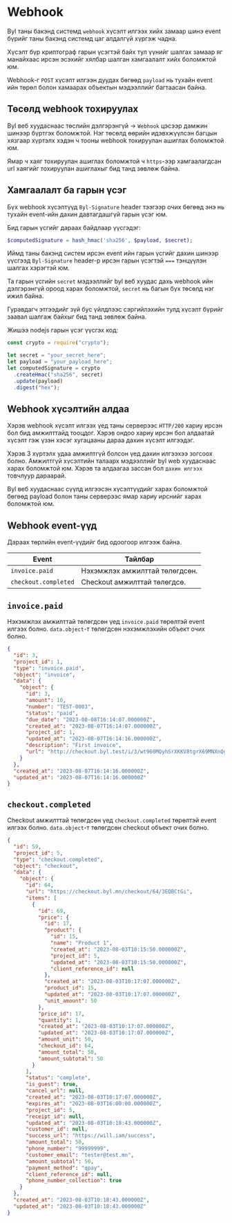 # Webhook

Byl таны бакэнд системд `webhook` хүсэлт илгээх хийх замаар шинэ event бүрийг таны бакэнд системд цаг алдалгүй хүргэж чадна.

Хүсэлт бүр криптограф гарын үсэгтэй байх тул үүнийг шалгах замаар яг манайхаас ирсэн эсэхийг хялбар шалган хамгаалалт хийх боломжтой юм.

Webhook-г `POST` хүсэлт илгээн дуудах бөгөөд `payload` нь тухайн event ийн төрөл болон хамаарах объектын мэдээллийг багтаасан байна.

## Төсөлд webhook тохируулах

Byl веб хуудаснаас төслийн дэлгэрэнгүй -> `Webhook` цэсээр дамжин шинээр бүртгэх боломжтой. Нэг төсөлд өөрийн идэвхжүүлсэн багцын хязгаар хүртэлх хэдэн ч тооны webhook тохируулан ашиглах боломжтой юм.

Ямар ч хаяг тохируулан ашиглах боломжтой ч `https`-ээр хамгаалагдсан url хаягийг тохируулан ашиглахыг бид танд зөвлөж байна.

## Хамгаалалт ба гарын үсэг

Бүх webhook хүсэлтүүд `Byl-Signature` header тээгээр очих бөгөөд энэ нь тухайн event-ийн дахин давтагдашгүй гарын үсэг юм.

Бид гарын үсгийг дараах байдлаар үүсгэдэг:

```php
$computedSignature = hash_hmac('sha256', $payload, $secret);
```

Иймд таны бакэнд систем ирсэн event ийн гарын үсгийг дахин шинээр үүсгээд `Byl-Signature` header-р ирсэн гарын үсэгтэй `===` тэнцүүлэн шалгах хэрэгтэй юм.

Та гарын үсгийн `secret` мэдээллийг byl веб хуудас дахь webhook ийн дэлгэрэнгүй ороод харах боломжтой, `secret` нь багын бүх төсөлд нэг ижил байна.

Гуравдагч этгээдийг зүй бус үйлдлээс сэргийлэхийн тулд хүсэлт бүрийг заавал шалгаж байхыг бид танд зөвлөж байна.

Жишээ nodejs гарын үсэг үүсгэх код:

```js
const crypto = require("crypto");

let secret = "your_secret_here";
let payload = "your_payload_here";
let computedSignature = crypto
  .createHmac("sha256", secret)
  .update(payload)
  .digest("hex");
```

## Webhook хүсэлтийн алдаа

Хэрэв webhook хүсэлт илгээх үед таны серверээс `HTTP/200` хариу ирсэн бол бид амжилттайд тооцдог. Хэрэв ондоо хариу ирсэн бол алдаатай хүсэлт гэж үзэн хэсэг хугацааны дараа дахин хүсэлт илгээдэг.

Хэрэв 3 хүртэлх удаа амжилтгүй болсон үед дахин илгээхээ зогсоох болно. Амжилтгүй хүсэлтийн талаарх мэдээллийг byl web хуудаснаас харах боломжтой юм. Хэрэв та алдаагаа зассан бол `дахин илгээх` товчлуур дараарай.

Byl веб хуудаснаас сүүлд илгээсэн хүсэлтүүдийг харах боломжтой бөгөөд payload болон таны серверээс ямар хариу ирснийг харах боломжтой юм.

## Webhook event-үүд

Дараах төрлийн event-үүдийг бид одоогоор илгээж байна.

| Event                | Тайлбар                        |
| -------------------- | ------------------------------ |
| `invoice.paid`       | Нэхэмжлэх амжилттай төлөгдсөн. |
| `checkout.completed` | Checkout амжилттай төлөгдсө.   |

## `invoice.paid`

Нэхэмжлэх амжилттай төлөгдсөн үед `invoice.paid` төрөлтэй event илгээх болно. `data.object`-т төлөгдсөн нэхэмжлэхийн объект очих болно.

```json
{
  "id": 3,
  "project_id": 1,
  "type": "invoice.paid",
  "object": "invoice",
  "data": {
    "object": {
      "id": 3,
      "amount": 10,
      "number": "TEST-0003",
      "status": "paid",
      "due_date": "2023-08-08T16:14:07.000000Z",
      "created_at": "2023-08-07T16:14:07.000000Z",
      "project_id": 1,
      "updated_at": "2023-08-07T16:14:16.000000Z",
      "description": "First invoice",
      "url": "http://checkout.byl.test/i/3/wt960MQyhSrXKKV8tgrX69MNXnQglvia"
    }
  },
  "created_at": "2023-08-07T16:14:16.000000Z",
  "updated_at": "2023-08-07T16:14:16.000000Z"
}
```

## `checkout.completed`

Checkout амжилттай төлөгдсөн үед `checkout.completed` төрөлтэй event илгээх болно. `data.object`-т төлөгдсөн checkout объект очих болно.

```json
{
  "id": 59,
  "project_id": 5,
  "type": "checkout.completed",
  "object": "checkout",
  "data": {
    "object": {
      "id": 64,
      "url": "https://checkout.byl.mn/checkout/64/3EQBCtGi",
      "items": [
        {
          "id": 69,
          "price": {
            "id": 17,
            "product": {
              "id": 15,
              "name": "Product 1",
              "created_at": "2023-08-03T10:15:50.000000Z",
              "project_id": 5,
              "updated_at": "2023-08-03T10:15:50.000000Z",
              "client_reference_id": null
            },
            "created_at": "2023-08-03T10:17:07.000000Z",
            "product_id": 15,
            "updated_at": "2023-08-03T10:17:07.000000Z",
            "unit_amount": 50
          },
          "price_id": 17,
          "quantity": 1,
          "created_at": "2023-08-03T10:17:07.000000Z",
          "updated_at": "2023-08-03T10:17:07.000000Z",
          "amount_unit": 50,
          "checkout_id": 64,
          "amount_total": 50,
          "amount_subtotal": 50
        }
      ],
      "status": "complete",
      "is_guest": true,
      "cancel_url": null,
      "created_at": "2023-08-03T10:17:07.000000Z",
      "expires_at": "2023-08-03T16:00:00.000000Z",
      "project_id": 5,
      "receipt_id": null,
      "updated_at": "2023-08-03T10:18:43.000000Z",
      "customer_id": null,
      "success_url": "https://will.iam/success",
      "amount_total": 50,
      "phone_number": "99999999",
      "customer_email": "tester@test.mn",
      "amount_subtotal": 50,
      "payment_method": "qpay",
      "client_reference_id": null,
      "phone_number_collection": true
    }
  },
  "created_at": "2023-08-03T10:18:43.000000Z",
  "updated_at": "2023-08-03T10:18:43.000000Z"
}
```
